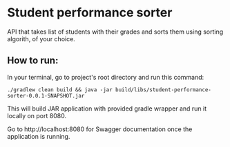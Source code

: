 # Student performance sorter

API that takes list of students with their grades and sorts them using sorting algorith, of your choice.

## How to run:

In your terminal, go to project's root directory and run this command: 

`./gradlew clean build && java -jar build/libs/student-performance-sorter-0.0.1-SNAPSHOT.jar`

This will build JAR application with provided gradle wrapper and run it locally on port 8080.

Go to http://localhost:8080 for Swagger documentation once the application is running.
